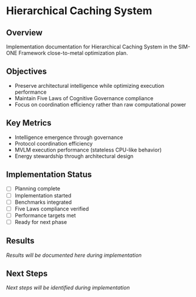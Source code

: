 # Hierarchical Caching System

## Overview
Implementation documentation for Hierarchical Caching System in the SIM-ONE Framework close-to-metal optimization plan.

## Objectives
- Preserve architectural intelligence while optimizing execution performance
- Maintain Five Laws of Cognitive Governance compliance
- Focus on coordination efficiency rather than raw computational power

## Key Metrics
- Intelligence emergence through governance
- Protocol coordination efficiency  
- MVLM execution performance (stateless CPU-like behavior)
- Energy stewardship through architectural design

## Implementation Status
- [ ] Planning complete
- [ ] Implementation started
- [ ] Benchmarks integrated
- [ ] Five Laws compliance verified
- [ ] Performance targets met
- [ ] Ready for next phase

## Results
*Results will be documented here during implementation*

## Next Steps
*Next steps will be identified during implementation*
